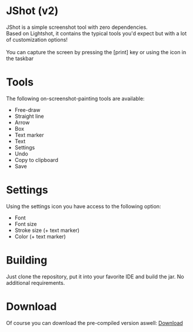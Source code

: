 # JShot (v2)
JShot is a simple screenshot tool with zero dependencies.<br>
Based on Lightshot, it contains the typical tools you'd expect but with a lot of customization options!
<br><br>
You can capture the screen by pressing the [print] key or using the icon in the taskbar

# Tools
The following on-screenshot-painting tools are available:

- Free-draw
- Straight line
- Arrow
- Box
- Text marker
- Text
- Settings
- Undo
- Copy to clipboard
- Save

# Settings
Using the settings icon you have access to the following option:

- Font
- Font size
- Stroke size (+ text marker)
- Color (+ text marker)

# Building
Just clone the repository, put it into your favorite IDE and build the jar. No additional requirements.

# Download
Of course you can download the pre-compiled version aswell: [Download](https://github.com/Yukaru-san/JShot/releases/download/v1.0/JShot.jar)
